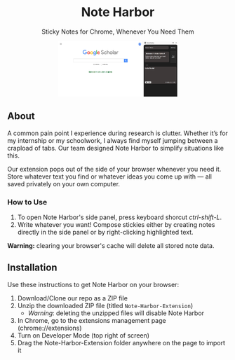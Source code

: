 <!-- markdownlint-disable-next-line -->
<div align="center">

  <!-- markdownlint-disable-next-line -->
  # Note Harbor

Sticky Notes for Chrome, 
Whenever You Need Them

  <img src="https://github.com/Note-Harbor/Note-Harbor-Extension/blob/main/img/note-harbor-demo-sceenshot.png" alt="Note Harbor Demo" width="54%" height = "25%"/>

</div>

## About

A common pain point I experience during research is clutter. Whether it’s for my internship or my schoolwork, I always find myself jumping between a crapload of tabs. Our team designed Note Harbor to simplify situations like this. 

Our extension pops out of the side of your browser whenever you need it. Store whatever text you find or whatever ideas you come up with — all saved privately on your own computer.

### How to Use

1. To open Note Harbor's side panel, press keyboard shorcut *ctrl-shift-L*.
2. Write whatever you want! Compose stickies either by creating notes directly in the side panel or by right-clicking highlighted text.

**Warning:** clearing your browser's cache will delete all stored note data.

## Installation

Use these instructions to get Note Harbor on your browser:

1. Download/Clone our repo as a ZIP file
2. Unzip the downloaded ZIP file (titled `Note-Harbor-Extension`)
   * *Warning*: deleting the unzipped files will disable Note Harbor
4. In Chrome, go to the extensions management page (chrome://extensions)
5. Turn on Developer Mode (top right of screen)
6. Drag the Note-Harbor-Extension folder anywhere on the page to import it
